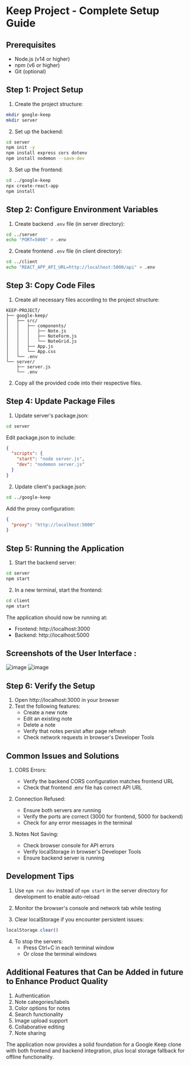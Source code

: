 # Keep Project - Complete Setup Guide

## Prerequisites
- Node.js (v14 or higher)
- npm (v6 or higher)
- Git (optional)

## Step 1: Project Setup

1. Create the project structure:
```bash
mkdir google-keep
mkdir server 
```

2. Set up the backend:
```bash
cd server
npm init -y
npm install express cors dotenv
npm install nodemon --save-dev
```

3. Set up the frontend:
```bash
cd ../google-keep
npx create-react-app 
npm install
```

## Step 2: Configure Environment Variables

1. Create backend `.env` file (in server directory):
```bash
cd ../server
echo "PORT=5000" > .env
```

2. Create frontend `.env` file (in client directory):
```bash
cd ../client
echo "REACT_APP_API_URL=http://localhost:5000/api" > .env
```

## Step 3: Copy Code Files

1. Create all necessary files according to the project structure:
```
KEEP-PROJECT/
├── google-keep/
│   ├── src/
│   │   ├── components/
│   │   │   ├── Note.js
│   │   │   ├── NoteForm.js
│   │   │   └── NoteGrid.js
│   │   ├── App.js
│   │   └── App.css
│   └── .env
└── server/
    ├── server.js
    └── .env
```

2. Copy all the provided code into their respective files.

## Step 4: Update Package Files

1. Update server's package.json:
```bash
cd server
```
Edit package.json to include:
```json
{
  "scripts": {
    "start": "node server.js",
    "dev": "nodemon server.js"
  }
}
```

2. Update client's package.json:
```bash
cd ../google-keep
```
Add the proxy configuration:
```json
{
  "proxy": "http://localhost:5000"
}
```

## Step 5: Running the Application

1. Start the backend server:
```bash
cd server
npm start
```

2. In a new terminal, start the frontend:
```bash
cd client
npm start
```

The application should now be running at:
- Frontend: http://localhost:3000
- Backend: http://localhost:5000

## Screenshots of the User Interface :
![image](https://github.com/user-attachments/assets/28d37890-97f8-45da-837a-5a7c10e2bc72)
![image](https://github.com/user-attachments/assets/01ec2836-1a01-4370-9b9e-6fac5e491b89)



## Step 6: Verify the Setup

1. Open http://localhost:3000 in your browser
2. Test the following features:
   - Create a new note
   - Edit an existing note
   - Delete a note
   - Verify that notes persist after page refresh
   - Check network requests in browser's Developer Tools

## Common Issues and Solutions

1. CORS Errors:
   - Verify the backend CORS configuration matches frontend URL
   - Check that frontend .env file has correct API URL

2. Connection Refused:
   - Ensure both servers are running
   - Verify the ports are correct (3000 for frontend, 5000 for backend)
   - Check for any error messages in the terminal

3. Notes Not Saving:
   - Check browser console for API errors
   - Verify localStorage in browser's Developer Tools
   - Ensure backend server is running

## Development Tips

1. Use `npm run dev` instead of `npm start` in the server directory for development to enable auto-reload

2. Monitor the browser's console and network tab while testing

3. Clear localStorage if you encounter persistent issues:
```javascript
localStorage.clear()
```

4. To stop the servers:
   - Press Ctrl+C in each terminal window
   - Or close the terminal windows

## Additional Features that Can be Added in future to Enhance Product Quality

1. Authentication
2. Note categories/labels
3. Color options for notes
4. Search functionality
5. Image upload support
6. Collaborative editing
7. Note sharing

The application now provides a solid foundation for a Google Keep clone with both frontend and backend integration, plus local storage fallback for offline functionality.
